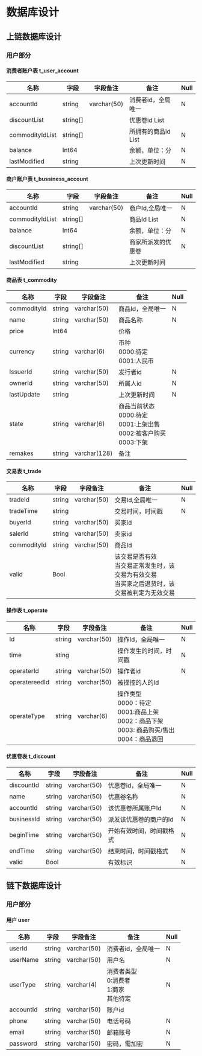# 数据库设计

## 上链数据库设计

### 用户部分

#### 消费者账户表 t_user_account

| 名称            | 字段     | 字段备注    | 备注                | Null |
| --------------- | -------- | ----------- | ------------------- | ---- |
| accountId       | string   | varchar(50) | 消费者id，全局唯一  | N    |
| discountList    | string[] |             | 优惠卷id List       |      |
| commodityIdList | string[] |             | 所拥有的商品id List | N    |
| balance         | Int64    |             | 余额，单位：分      | N    |
| lastModified    | string   |             | 上次更新时间        | N    |

#### 商户账户表 t_bussiness_account

| 名称            | 字段     | 字段备注    | 备注               | Null |
| --------------- | -------- | ----------- | ------------------ | ---- |
| accountId       | string   | varchar(50) | 商户Id,全局唯一    | N    |
| commodityIdList | string[] |             | 商品Id List        | N    |
| balance         | Int64    |             | 余额，单位：分     | N    |
| discountList    | string[] |             | 商家所派发的优惠卷 | N    |
| lastModified    | string   |             | 上次更新时间       |      |

#### 商品表 t_commodity

| 名称        | 字段   | 字段备注     | 备注                                                         | Null |
| ----------- | ------ | ------------ | ------------------------------------------------------------ | ---- |
| commodityId | string | varchar(50)  | 商品Id，全局唯一                                             | N    |
| name        | string | varchar(50)  | 商品名称                                                     | N    |
| price       | Int64  |              | 价格                                                         |      |
| currency    | string | varchar(6)   | 币种<br>0000:待定<br>0001:人民币<br>                         |      |
| IssuerId    | string | varchar(50)  | 发行者id                                                     | N    |
| ownerId     | string | varchar(50)  | 所属人id                                                     | N    |
| lastUpdate  | string |              | 上次更新时间                                                 | N    |
| state       | string | varchar(6)   | 商品当前状态<br>0000:待定<br>0001:上架出售<br>0002:被客户购买<br>0003:下架 |      |
| remakes     | string | varchar(128) | 备注                                                         |      |

#### 交易表 t_trade

| 名称        | 字段   | 字段备注    | 备注                                                         | Null |
| ----------- | ------ | ----------- | ------------------------------------------------------------ | ---- |
| tradeId     | string | varchar(50) | 交易Id,全局唯一                                              | N    |
| tradeTime   | string |             | 交易时间，时间戳                                             | N    |
| buyerId     | string | varchar(50) | 买家id                                                       |      |
| salerId     | string | varchar(50) | 卖家id                                                       |      |
| commodityId | string | varchar(50) | 商品Id                                                       |      |
| valid       | Bool   |             | 该交易是否有效<br>当交易正常发生时，该交易为有效交易<br>当买家之后退货时，该交易被判定为无效交易 |      |

#### 操作表 t_operate

| 名称          | 字段   | 字段备注    | 备注                                                         | Null |
| ------------- | ------ | ----------- | ------------------------------------------------------------ | ---- |
| Id            | string | varchar(50) | 操作Id，全局唯一                                             | N    |
| time          | sting  |             | 操作发生的时间，时间戳                                       | N    |
| operaterId    | string | varchar(50) | 操作者id                                                     | N    |
| operatereedId | string | varchar(50) | 被操控的人的Id                                               |      |
| operateType   | string | varchar(6)  | 操作类型<br>0000：待定<br>0001:商品上架<br>0002：商品下架<br>0003: 商品购买/售出<br>0004：商品退回<br> |      |



#### 优惠卷表 t_discount

| 名称       | 字段   | 字段备注    | 备注                     | Null |
| ---------- | ------ | ----------- | ------------------------ | ---- |
| discountId | string | varchar(50) | 优惠卷id，全局唯一       | N    |
| name       | string | varchar(50) | 优惠卷名称               | N    |
| accountId  | string | varchar(50) | 该优惠卷所属账户Id       | N    |
| businessId | string | varchar(50) | 派发该优惠卷的商户的Id   | N    |
| beginTime  | string | varchar(50) | 开始有效时间，时间戳格式 | N    |
| endTime    | string | varchar(50) | 结束时间，时间戳格式     | N    |
| valid      | Bool   |             | 有效标识                 | N    |



## 链下数据库设计

### 用户部分

#### 用户 user

| 名称      | 字段   | 字段备注    | 备注                                         | Null |
| --------- | ------ | ----------- | -------------------------------------------- | ---- |
| userId    | string | varchar(50) | 消费者id，全局唯一                           | N    |
| userName  | string | varchar(50) | 用户名                                       | N    |
| userType  | string | varchar(4)  | 消费者类型<br>0:消费者<br>1:商家<br>其他待定 | N    |
| accountId | string | varchar(50) | 账户id                                       |      |
| phone     | string | varchar(50) | 电话号码                                     | N    |
| email     | string | varchar(50) | 邮箱账号                                     | N    |
| password  | string | varchar(50) | 密码，需加密                                 | N    |


